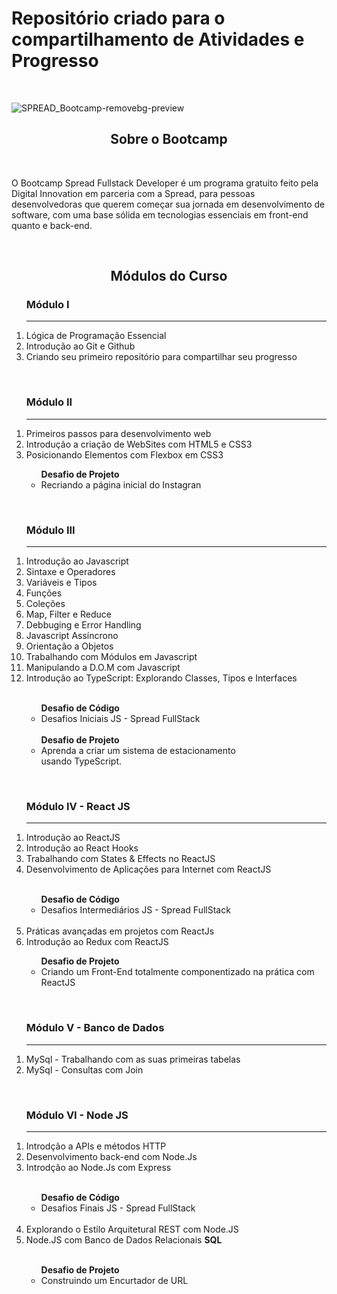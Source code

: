 
<h1> Repositório criado para o compartilhamento de Atividades e Progresso</h1>
<br>

 ![SPREAD_Bootcamp-removebg-preview](https://user-images.githubusercontent.com/74883711/173962009-f040888b-e0c9-4bc1-bcd9-975d8bedee86.png)
<br>

<div align="center">
<h2> Sobre o Bootcamp </h2>
</div>
<br>
<p>
 O Bootcamp Spread Fullstack Developer é um programa gratuito feito pela Digital Innovation em parceria com a Spread, para pessoas desenvolvedoras que querem começar sua jornada em desenvolvimento de software, com uma base sólida em tecnologias essenciais em front-end quanto e back-end.
</p>
<br>

<div align="center">
<h2> Módulos do Curso </h2>
</div>

<ol>
 <h3>Módulo I</h3>
 <hr>
 <li>Lógica de Programação Essencial</li>
 <li>Introdução ao Git e Github</li>
 <li>Criando seu primeiro repositório para compartilhar seu progresso</li>
</ol>
 <br>
<ol>
 <h3>Módulo II</h3>
 <hr>
 <li>Primeiros passos para desenvolvimento web</li>
 <li>Introdução a criação de WebSites com HTML5 e CSS3</li>
 <li>Posicionando Elementos com Flexbox em CSS3</li>
 <ul>
  <span><strong>Desafio de Projeto</strong></span>
  <li>Recriando a página inicial do Instagran</li>
 </ul>
 </ol>
 <br>
 <ol>
 <h3>Módulo III</h3>
 <hr>
 <li>Introdução ao Javascript</li>
 <li>Sintaxe e Operadores</li>
 <li>Variáveis e Tipos</li>
 <li>Funções</li>
 <li>Coleções</li>
 <li>Map, Filter e Reduce</li>
 <li>Debbuging e Error Handling</li>
 <li>Javascript Assíncrono</li>
 <li>Orientação a Objetos</li>
 <li>Trabalhando com Módulos em Javascript</li>
 <li>Manipulando a D.O.M com Javascript</li>
 <li>Introdução ao TypeScript: Explorando Classes, Tipos e Interfaces</li>
 <br>
<ul>
 <span><strong>Desafio de Código</strong><span>
  <li>Desafios Iniciais JS - Spread FullStack</li>
  <br>
  <span><strong>Desafio de Projeto</strong><span>
  <li>
   Aprenda a criar um sistema de estacionamento <br>
   usando TypeScript.
  </li>
</ul>
</ol>
<br>
<ol>
 <h3>Módulo IV - React JS</h3>
 <hr>
 <li>Introdução ao ReactJS</li>
 <li>Introdução ao React Hooks</li>
 <li>
   Trabalhando com States & Effects no ReactJS
 </li>
 <li>Desenvolvimento de Aplicações para Internet com ReactJS</li>
<br>
<ul>
 <span><strong>Desafio de Código</strong></span>
 <li>Desafios Intermediários JS - Spread FullStack</li>
</ul>
<br>
 <li>Práticas avançadas em projetos com ReactJs</li>
 <li>Introdução ao Redux com ReactJS</li>
<ul>
 <span><strong>Desafio de Projeto</strong></span>
 <li>Criando um Front-End totalmente componentizado na prática com ReactJS</li>
</ul>
</ol>
<br>
<ol>
 <h3>Módulo V - Banco de Dados</h3>
 <hr>
 <li>MySql - Trabalhando com as suas primeiras tabelas</li>
 <li>MySql - Consultas com Join</li>
</ol>
<br>
<ol>
 <h3>Módulo VI - Node JS</h3>
 <hr>
 <li>Introdção a APIs e métodos HTTP</li>
 <li>Desenvolvimento back-end com Node.Js</li>
 <li>Introdção ao Node.Js com Express</li>
 <br>
<ul>
 <span><strong>Desafio de Código</strong></span>
 <li>Desafios Finais JS - Spread FullStack</li>
</ul>
<br>
 <li>Explorando o Estilo Arquitetural REST com Node.JS</li>
 <li>Node.JS com Banco de Dados Relacionais <strong>SQL</strong></li>
 <br>
 <ul>
 <span><strong>Desafio de Projeto</strong></span>
 <li>Construindo um Encurtador de URL</li>
</ul>
</ol>
<br>
  
  

